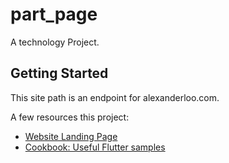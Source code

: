 # part_page

A technology Project.

## Getting Started

This site path is an endpoint for alexanderloo.com.

A few resources this project:

- [Website Landing Page](https://alexanderloo.com)
- [Cookbook: Useful Flutter samples](https://docs.flutter.dev/cookboo)